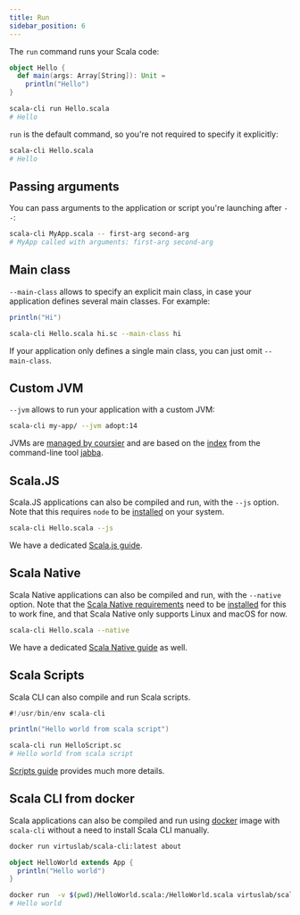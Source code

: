 ```yaml
---
title: Run
sidebar_position: 6
---
```


The `run` command runs your Scala code:

```scala title=Hello.scala
object Hello {
  def main(args: Array[String]): Unit =
    println("Hello")
}
```

```bash
scala-cli run Hello.scala
# Hello
```

`run` is the default command, so you're not required to specify it explicitly:
```bash
scala-cli Hello.scala
# Hello
```

## Passing arguments

You can pass arguments to the application or script you're launching after `--`:
```bash
scala-cli MyApp.scala -- first-arg second-arg
# MyApp called with arguments: first-arg second-arg

```

## Main class

`--main-class` allows to specify an explicit main class, in case your application
defines several main classes. For example:

```scala title=hi.sc
println("Hi")
```

```bash
scala-cli Hello.scala hi.sc --main-class hi
```

If your application only defines a single main class, you can just omit `--main-class`.

## Custom JVM

`--jvm` allows to run your application with a custom JVM:
```bash
scala-cli my-app/ --jvm adopt:14
```

JVMs are [managed by coursier](https://get-coursier.io/docs/cli-java#managed-jvms) and are based on the [index](https://github.com/shyiko/jabba/blob/master/index.json) from the command-line tool [jabba](https://github.com/shyiko/jabba).

## Scala.JS

Scala.JS applications can also be compiled and run, with the `--js` option. Note that this requires `node`
to be [installed](/install#scala-js) on your system.

```bash
scala-cli Hello.scala --js
```

We have a dedicated [Scala.js guide](../guides/scala-js.md).

## Scala Native

Scala Native applications can also be compiled and run, with the `--native` option.
Note that the [Scala Native requirements](https://scala-native.readthedocs.io/en/latest/user/setup.html#installing-clang-and-runtime-dependencies) need to be [installed](/install#scala-native) for this to work fine,
and that Scala Native only supports Linux and macOS for now.

```bash
scala-cli Hello.scala --native
```

We have a dedicated [Scala Native guide](../guides/scala-native.md) as well.

## Scala Scripts

Scala CLI can also compile and run Scala scripts.

```scala title=HelloScript.sc
#!/usr/bin/env scala-cli

println("Hello world from scala script")
```

```bash
scala-cli run HelloScript.sc
# Hello world from scala script
```

[Scripts guide](../guides/scripts.md) provides much more details.

## Scala CLI from docker

Scala applications can also be compiled and run using [docker](https://docs.docker.com/get-started/) image with `scala-cli` without a need to install Scala CLI manually.

```bash
docker run virtuslab/scala-cli:latest about
```

```scala title=HelloWorld.scala
object HelloWorld extends App {
  println("Hello world")
}
```

```bash
docker run  -v $(pwd)/HelloWorld.scala:/HelloWorld.scala virtuslab/scala-cli /HelloWorld.scala
# Hello world
```
